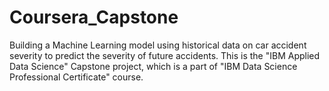 # Coursera_Capstone
Building a Machine Learning model using historical data on car accident severity to predict the severity of future accidents.
This is the "IBM Applied Data Science" Capstone project, which is a part of "IBM Data Science Professional Certificate" course.
